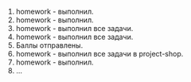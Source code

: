 1. homework - выполнил.
2. homework - выполнил.
3. homework - выполнил все задачи.
4. homework - выполнил все задачи.
5. Баллы отправлены.
6. homework - выполнил все задачи в project-shop.
7. homework - выполнил.
8. ...
